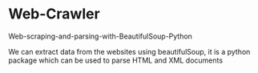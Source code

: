 # Web-Crawler
Web-scraping-and-parsing-with-BeautifulSoup-Python

We can extract data from the websites using beautifulSoup, it is a python package which can be used to parse HTML and XML documents
